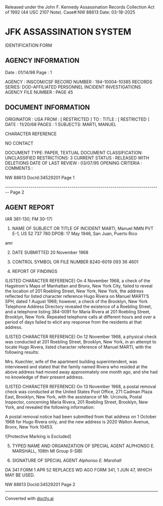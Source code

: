 Released under the John F. Kennedy
Assassination Records Collection Act of
1992 (44 USC 2107 Note). Case#:NW
88613 Date: 03-18-2025

# JFK ASSASSINATION SYSTEM
IDENTIFICATION FORM

## AGENCY INFORMATION

Date : 01/14/98
Page : 1

AGENCY : INSCOM/CSF
RECORD NUMBER : 194-10004-10385
RECORDS SERIES: DOD-AFFILIATED PERSONNEL INCIDENT INVESTIGATIONS
AGENCY FILE NUMBER : PAGE 45

## DOCUMENT INFORMATION

ORIGINATOR : USA
FROM : [ RESTRICTED ]
TO :
TITLE : [ RESTRICTED ]
DATE : 11/20/68
PAGES : 1
SUBJECTS: MARTI, MANUEL

CHARACTER REFERENCE

NO CONTACT

DOCUMENT TYPE: PAPER, TEXTUAL DOCUMENT
CLASSIFICATION: UNCLASSIFIED
RESTRICTIONS: 3
CURRENT STATUS : RELEASED WITH DELETIONS
DATE OF LAST REVIEW : 03/07/95
OPENING CRITERIA :
COMMENTS :

NW 88613 DocId:34529201 Page 1


-------------------------------------------------------------------------------- Page 2

## AGENT REPORT
(AR 381-130; FM 30-17)

1. NAME OF SUBJECT OR TITLE OF INCIDENT
   MARTI, Manuel NMN
   PVT E-1, US 52 737 780
   DPOB: 17 May 1946, San Juan, Puerto Rico

amr

2. DATE SUBMITTED
   20 November 1968

3. CONTROL SYMBOL OR FILE NUMBER
   8240-6019
   093 36 4601

4. REPORT OF FINDINGS

(LISTED CHARACTER REFERENCE) On 4 November 1968, a check of the Hagstrom's Maps of Manhattan and Bronx, New York City, failed to reveal the location of 201 Roebling Street, New York, New York, the address reflected for listed character reference Hugo Rivera on Manuel MARTI'S SPH, dated 1 August 1968; however, a check of the Brooklyn, New York Telephone Address Directory revealed the existence of a Roebling Street, and a telephone listing 384-0091 for Maria Rivera at 201 Roebling Street, Brooklyn, New York. Repeated telephone calls at different hours and over a period of days failed to elicit any response from the residents at that address.

(LISTED CHARACTER REFERENCE) On 12 November 1968, a physical check was conducted at 201 Roebling Street, Brooklyn, New York, in an attempt to locate Hugo Rivera, listed character reference of Manuel MARTI, with the following results:

Mrs. Kuechler, wife of the apartment building superintendent, was interviewed and stated that the family named Rivera who resided at the above address had moved away approximately one month ago, and she had no knowledge of their present address.

(LISTED CHARACTER REFERENCE) On 13 November 1968, a postal removal check was conducted at the United States Post Office, 271 Cadman Plaza East, Brooklyn, New York, with the assistance of Mr. Urcinola, Postal Inspector, concerning Maria Rivera, 201 Roebling Street, Brooklyn, New York, and revealed the following information:

A postal removal notice had been submitted from that address on 1 October 1968 for Hugo Rivera only, and the new address is 2020 Walton Avenue, Bronx, New York 10453.

![Protective Marking is Excluded]

5. TYPED NAME AND ORGANIZATION OF SPECIAL AGENT
   ALPHONSO E. MARSHALL, 108th MI Group (I-SIB)

6. SIGNATURE OF SPECIAL AGENT
   *Alphonso E. Marshall*

DA 341
FORM
1 APR 52
REPLACES WD AGO FORM 341, 1 JUN 47, WHICH MAY BE USED.

NW 88613 Docld:34529201 Page 2


---
Converted with [doctly.ai](https://doctly.ai)